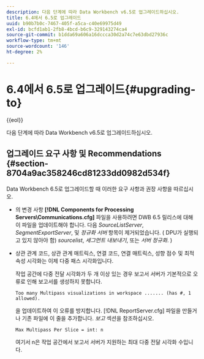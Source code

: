 ```yaml
---
description: 다음 단계에 따라 Data Workbench v6.5로 업그레이드하십시오.
title: 6.4에서 6.5로 업그레이드
uuid: b90b7b0c-7467-405f-a5ca-c40e69975d49
exl-id: bcfd1ab1-2fb8-4bcd-b6c9-329143274ca4
source-git-commit: b1dda69a606a16dccca30d2a74c7e63dbd27936c
workflow-type: tm+mt
source-wordcount: '146'
ht-degree: 2%

---
```


# 6.4에서 6.5로 업그레이드{#upgrading-to}

{{eol}}

다음 단계에 따라 Data Workbench v6.5로 업그레이드하십시오.

## 업그레이드 요구 사항 및 Recommendations {#section-8704a9ac358246cd81233dd0982d534f}

Data Workbench 6.5로 업그레이드할 때 이러한 요구 사항과 권장 사항을 따르십시오.

* 의 변경 사항 **[!DNL Components for Processing Servers\Communications.cfg]** 파일을 사용하려면 DWB 6.5 릴리스에 대해 이 파일을 업데이트해야 합니다. 다음 *SourceListServer*, *SegmentExportServer*, 및 *정규화 서버* 항목이 제거되었습니다. ( DPU가 실행되고 있지 않아야 함) *sourcelist*, *세그먼트 내보내기*, 또는 *서버 정규화*. )

* 상관 관계 코드, 상관 관계 매트릭스, 연결 코드, 연결 매트릭스, 성향 점수 및 최적 속성 시각화는 이제 다중 패스 시각화입니다.

   작업 공간에 다중 전달 시각화가 두 개 이상 있는 경우 보고서 서버가 기본적으로 오류로 인해 보고서를 생성하지 못합니다.

   ```
   Too many Multipass visualizations in workspace ....... (has #, 1 allowed).
   ```

   을 업데이트하여 이 오류를 방지합니다. [!DNL ReportServer.cfg] 파일을 만들거나 기존 파일에 이 줄을 추가합니다. *보고* 섹션을 참조하십시오.

   ```
   Max Multipass Per Slice = int: n
   ```

   여기서 n은 작업 공간에서 보고서 서버가 지원하는 최대 다중 전달 시각화 수입니다.
